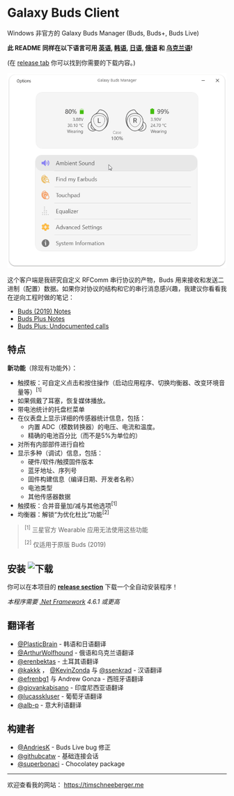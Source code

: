 # Galaxy Buds Client

Windows 非官方的 Galaxy Buds Manager (Buds, Buds+, Buds Live)

**此 README 同样在以下语言可用 [英语](/README.md), [韩语](/README_kor.md), [日语](/README_jpn.md), [俄语](/README_rus.md) 和 [乌克兰语](/README_ukr.md)!**

(在 [release tab](https://github.com/thepbone/galaxybudsclient/releases) 你可以找到你需要的下载内容。)

<p align="center">
  <img src="screenshots/screencap.gif">
</p>

这个客户端是我研究自定义 RFComm 串行协议的产物，Buds 用来接收和发送二进制（配置）数据。如果你对协议的结构和它的串行消息感兴趣，我建议你看看我在逆向工程时做的笔记：

* [Buds (2019) Notes](GalaxyBudsRFCommProtocol.md)
* [Buds Plus Notes](Galaxy%20Buds%20Plus%20RFComm%20Protocol%20Notes.md)
* [Buds Plus: Undocumented calls](https://github.com/ThePBone/GalaxyBudsClient/blob/master/GalaxyBudsPlus_HiddenDebugFeatures.md)

## 特点

**新功能**（除现有功能外）：

* 触摸板：可自定义点击和按住操作（启动应用程序、切换均衡器、改变环境音量等）<sup>[1]</sup>
* 如果佩戴了耳塞，恢复媒体播放。
* 带电池统计的托盘栏菜单
* 在仪表盘上显示详细的传感器统计信息，包括：
  * 内置 ADC（模数转换器）的电压、电流和温度。
  * 精确的电池百分比（而不是5%为单位的）
* 对所有内部部件进行自检
* 显示多种（调试）信息，包括：
  * 硬件/软件/触摸固件版本
  * 蓝牙地址、序列号
  * 固件构建信息（编译日期、开发者名称）
  * 电池类型
  * 其他传感器数据
* 触摸板：合并音量加/减与其他选项<sup>[1]</sup>
* 均衡器：解锁“为优化杜比”功能<sup>[2]</sup>

> <sup>[1]</sup> 三星官方 Wearable 应用无法使用这些功能
>
> <sup>[2]</sup> 仅适用于原版 Buds (2019)

## 安装 ![下载](https://img.shields.io/github/downloads/ThePBone/GalaxyBudsClient/total)

你可以在本项目的 [**release section**](https://github.com/ThePBone/GalaxyBudsClient/releases) 下载一个全自动安装程序！

*本程序需要 [.Net Framework](https://dotnet.microsoft.com/download/dotnet-framework/net461) 4.6.1 或更高*

## 翻译者

* [@PlasticBrain](https://github.com/fhalfkg) - 韩语和日语翻译
* [@ArthurWolfhound](https://github.com/ArthurWolfhound) - 俄语和乌克兰语翻译
* [@erenbektas](https://github.com/erenbektas) - 土耳其语翻译
* [@kakkk](https://github.com/kakkk) ， [@KevinZonda](https://github.com/KevinZonda) 与 [@ssenkrad](https://github.com/ssenkrad) - 汉语翻译
* [@efrenbg1](https://github.com/efrenbg1) 与 Andrew Gonza - 西班牙语翻译
* [@giovankabisano](https://github.com/giovankabisano) - 印度尼西亚语翻译
* [@lucasskluser](https://github.com/lucasskluser) - 葡萄牙语翻译
* [@alb-p](https://github.com/alb-p) - 意大利语翻译

## 构建者

* [@AndriesK](https://github.com/AndriesK) - Buds Live bug 修正
* [@githubcatw](https://github.com/githubcatw) - 基础连接会话
* [@superbonaci](https://github.com/superbonaci) - Chocolatey package
___

欢迎查看我的网站： <https://timschneeberger.me>
